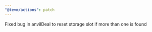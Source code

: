 ```yaml
---
"@tevm/actions": patch
---
```


Fixed bug in anvilDeal to reset storage slot if more than one is found
